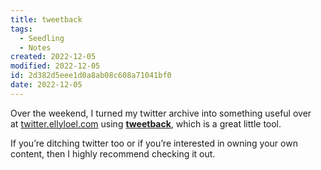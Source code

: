 ```yaml
---
title: tweetback
tags:
  - Seedling
  - Notes
created: 2022-12-05
modified: 2022-12-05
id: 2d382d5eee1d0a8ab08c608a71041bf0
date: 2022-12-05
---
```

Over the weekend, I turned my twitter archive into something useful over at [twitter.ellyloel.com](http://twitter.ellyloel.com/) using [**tweetback**](https://github.com/tweetback/tweetback), which is a great little tool.

If you’re ditching twitter too or if you’re interested in owning your own content, then I highly recommend checking it out.